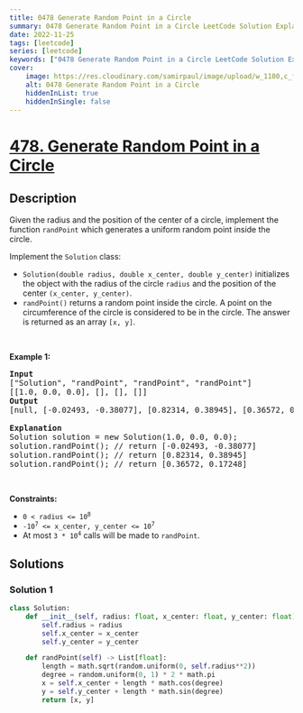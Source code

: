 ```yaml
---
title: 0478 Generate Random Point in a Circle
summary: 0478 Generate Random Point in a Circle LeetCode Solution Explained
date: 2022-11-25
tags: [leetcode]
series: [leetcode]
keywords: ["0478 Generate Random Point in a Circle LeetCode Solution Explained in all languages", "0478 Generate Random Point in a Circle", "LeetCode", "leetcode solution in Python3 C++ Java Go PHP Ruby Swift TypeScript Rust C# JavaScript C", "GeeksforGeeks", "InterviewBit", "Coding Ninjas", "HackerRank", "HackerEarth", "CodeChef", "TopCoder", "AlgoExpert", "freeCodeCamp", "Codeforces", "GitHub", "AtCoder", "Samir Paul"]
cover:
    image: https://res.cloudinary.com/samirpaul/image/upload/w_1100,c_fit,co_rgb:FFFFFF,l_text:Arial_75_bold:0478 Generate Random Point in a Circle - Solution Explained/problem-solving.webp
    alt: 0478 Generate Random Point in a Circle
    hiddenInList: true
    hiddenInSingle: false
---
```



# [478. Generate Random Point in a Circle](https://leetcode.com/problems/generate-random-point-in-a-circle)


## Description

<p>Given the radius and the position of the center of a circle, implement the function <code>randPoint</code> which generates a uniform random point inside the circle.</p>

<p>Implement the <code>Solution</code> class:</p>

<ul>
	<li><code>Solution(double radius, double x_center, double y_center)</code> initializes the object with the radius of the circle <code>radius</code> and the position of the center <code>(x_center, y_center)</code>.</li>
	<li><code>randPoint()</code> returns a random point inside the circle. A point on the circumference of the circle is considered to be in the circle. The answer is returned as an array <code>[x, y]</code>.</li>
</ul>

<p>&nbsp;</p>
<p><strong class="example">Example 1:</strong></p>

<pre>
<strong>Input</strong>
[&quot;Solution&quot;, &quot;randPoint&quot;, &quot;randPoint&quot;, &quot;randPoint&quot;]
[[1.0, 0.0, 0.0], [], [], []]
<strong>Output</strong>
[null, [-0.02493, -0.38077], [0.82314, 0.38945], [0.36572, 0.17248]]

<strong>Explanation</strong>
Solution solution = new Solution(1.0, 0.0, 0.0);
solution.randPoint(); // return [-0.02493, -0.38077]
solution.randPoint(); // return [0.82314, 0.38945]
solution.randPoint(); // return [0.36572, 0.17248]
</pre>

<p>&nbsp;</p>
<p><strong>Constraints:</strong></p>

<ul>
	<li><code>0 &lt;&nbsp;radius &lt;= 10<sup>8</sup></code></li>
	<li><code>-10<sup>7</sup> &lt;= x_center, y_center &lt;= 10<sup>7</sup></code></li>
	<li>At most <code>3 * 10<sup>4</sup></code> calls will be made to <code>randPoint</code>.</li>
</ul>

## Solutions

### Solution 1

<!-- tabs:start -->

```python
class Solution:
    def __init__(self, radius: float, x_center: float, y_center: float):
        self.radius = radius
        self.x_center = x_center
        self.y_center = y_center

    def randPoint(self) -> List[float]:
        length = math.sqrt(random.uniform(0, self.radius**2))
        degree = random.uniform(0, 1) * 2 * math.pi
        x = self.x_center + length * math.cos(degree)
        y = self.y_center + length * math.sin(degree)
        return [x, y]
```

<!-- tabs:end -->

<!-- end -->

